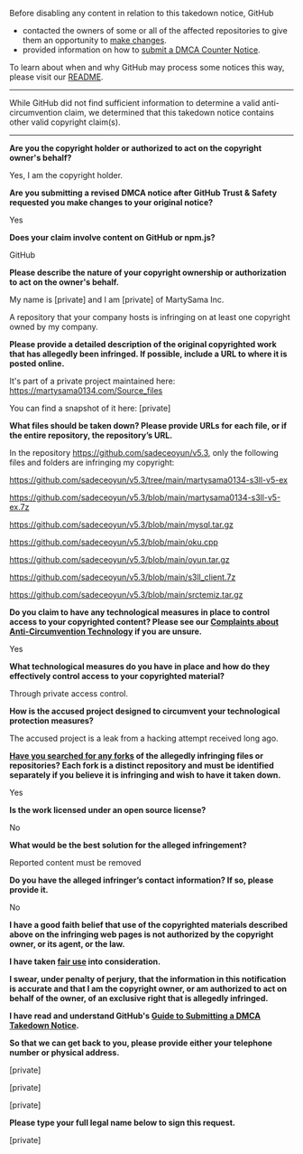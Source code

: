 Before disabling any content in relation to this takedown notice, GitHub
- contacted the owners of some or all of the affected repositories to give them an opportunity to [make changes](https://docs.github.com/en/github/site-policy/dmca-takedown-policy#a-how-does-this-actually-work).
- provided information on how to [submit a DMCA Counter Notice](https://docs.github.com/en/articles/guide-to-submitting-a-dmca-counter-notice).

To learn about when and why GitHub may process some notices this way, please visit our [README](https://github.com/github/dmca/blob/master/README.md#anatomy-of-a-takedown-notice).

---

While GitHub did not find sufficient information to determine a valid anti-circumvention claim, we determined that this takedown notice contains other valid copyright claim(s).

---

**Are you the copyright holder or authorized to act on the copyright owner's behalf?**

Yes, I am the copyright holder.

**Are you submitting a revised DMCA notice after GitHub Trust & Safety requested you make changes to your original notice?**

Yes

**Does your claim involve content on GitHub or npm.js?**

GitHub

**Please describe the nature of your copyright ownership or authorization to act on the owner's behalf.**

My name is [private] and I am [private] of MartySama Inc.

A repository that your company hosts is infringing on at least one copyright owned by my company.

**Please provide a detailed description of the original copyrighted work that has allegedly been infringed. If possible, include a URL to where it is posted online.**

It's part of a private project maintained here: https://martysama0134.com/Source_files

You can find a snapshot of it here: [private]

**What files should be taken down? Please provide URLs for each file, or if the entire repository, the repository’s URL.**

In the repository https://github.com/sadeceoyun/v5.3, only the following files and folders are infringing my copyright:

https://github.com/sadeceoyun/v5.3/tree/main/martysama0134-s3ll-v5-ex

https://github.com/sadeceoyun/v5.3/blob/main/martysama0134-s3ll-v5-ex.7z

https://github.com/sadeceoyun/v5.3/blob/main/mysql.tar.gz

https://github.com/sadeceoyun/v5.3/blob/main/oku.cpp

https://github.com/sadeceoyun/v5.3/blob/main/oyun.tar.gz

https://github.com/sadeceoyun/v5.3/blob/main/s3ll_client.7z

https://github.com/sadeceoyun/v5.3/blob/main/srctemiz.tar.gz

**Do you claim to have any technological measures in place to control access to your copyrighted content? Please see our <a href="https://docs.github.com/articles/guide-to-submitting-a-dmca-takedown-notice#complaints-about-anti-circumvention-technology">Complaints about Anti-Circumvention Technology</a> if you are unsure.**

Yes

**What technological measures do you have in place and how do they effectively control access to your copyrighted material?**

Through private access control.

**How is the accused project designed to circumvent your technological protection measures?**

The accused project is a leak from a hacking attempt received long ago.

**<a href="https://docs.github.com/articles/dmca-takedown-policy#b-what-about-forks-or-whats-a-fork">Have you searched for any forks</a> of the allegedly infringing files or repositories? Each fork is a distinct repository and must be identified separately if you believe it is infringing and wish to have it taken down.**

Yes

**Is the work licensed under an open source license?**

No

**What would be the best solution for the alleged infringement?**

Reported content must be removed

**Do you have the alleged infringer’s contact information? If so, please provide it.**

No

**I have a good faith belief that use of the copyrighted materials described above on the infringing web pages is not authorized by the copyright owner, or its agent, or the law.**

**I have taken <a href="https://www.lumendatabase.org/topics/22">fair use</a> into consideration.**

**I swear, under penalty of perjury, that the information in this notification is accurate and that I am the copyright owner, or am authorized to act on behalf of the owner, of an exclusive right that is allegedly infringed.**

**I have read and understand GitHub's <a href="https://docs.github.com/articles/guide-to-submitting-a-dmca-takedown-notice/">Guide to Submitting a DMCA Takedown Notice</a>.**

**So that we can get back to you, please provide either your telephone number or physical address.**

[private]

[private]

[private]

**Please type your full legal name below to sign this request.**

[private]
